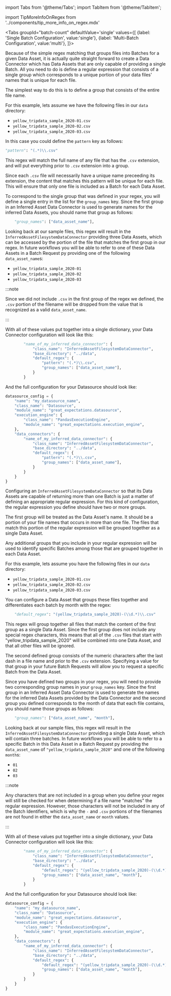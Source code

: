 import Tabs from '@theme/Tabs';
import TabItem from '@theme/TabItem';

import TipMoreInfoOnRegex from '../components/tip_more_info_on_regex.mdx'

<Tabs
  groupId="batch-count"
  defaultValue='single'
  values={[
  {label: 'Single Batch Configuration', value:'single'},
  {label: 'Multi-Batch Configuration', value:'multi'},
  ]}>
    
  <TabItem value="single">

Because of the simple regex matching that groups files into Batches for a given Data Asset, it is actually quite straight forward to create a Data Connector which has Data Assets that are only capable of providing a single Batch.  All you need to do is define a regular expression that consists of a single group which corresponds to a unique portion of your data files' names that is unique for each file.

The simplest way to do this is to define a group that consists of the entire file name.

For this example, lets assume we have the following files in our `data` directory:
- `yellow_tripdata_sample_2020-01.csv`
- `yellow_tripdata_sample_2020-02.csv`
- `yellow_tripdata_sample_2020-03.csv`

In this case you could define the `pattern` key as follows:

```python
"pattern": "(.*)\\.csv"
```

This regex will match the full name of any file that has the `.csv` extension, and will put everything prior to `.csv` extension into a group.

Since each `.csv` file will necessarily have a unique name preceeding its extension, the content that matches this pattern will be unique for each file.  This will ensure that only one file is included as a Batch for each Data Asset.

To correspond to the single group that was defined in your regex, you will define a single entry in the list for the `group_names` key.  Since the first group in an Inferred Asset Data Connector is used to generate names for the inferred Data Assets, you should name that group as follows:

```python
    "group_names": ["data_asset_name"],
```

Looking back at our sample files, this regex will result in the `InferredAssetFilesystemDataConnector` providing three Data Assets, which can be accessed by the portion of the file that matches the first group in our regex.  In future workflows you will be able to refer to one of these Data Assets in a Batch Request py providing one of the following `data_asset_name`s:
- `yellow_tripdata_sample_2020-01`
- `yellow_tripdata_sample_2020-02`
- `yellow_tripdata_sample_2020-03`

:::note 

Since we did not include `.csv` in the first group of the regex we defined, the `.csv` portion of the filename will be dropped from the value that is recognized as a valid `data_asset_name`.

:::

With all of these values put together into a single dictionary, your Data Connector configuration will look like this:

```python
        "name_of_my_inferred_data_connector": {
            "class_name": "InferredAssetFilesystemDataConnector",
            "base_directory": "../data",
            "default_regex": {
                "pattern": "(.*)\\.csv",
                "group_names": ["data_asset_name"],
            }
        }
```

And the full configuration for your Datasource should look like:

```python
datasource_config = {
    "name": "my_datasource_name",
    "class_name": "Datasource",
    "module_name": "great_expectations.datasource",
    "execution_engine": {
        "class_name": "PandasExecutionEngine",  
        "module_name": "great_expectations.execution_engine",
    },
    "data_connectors": {
        "name_of_my_inferred_data_connector": {
            "class_name": "InferredAssetFilesystemDataConnector",
            "base_directory": "../data",
            "default_regex": {
                "pattern": "(.*)\\.csv",
                "group_names": ["data_asset_name"],
            }
        }
    }
}
```

  </TabItem>
  <TabItem value="multi">


Configuring an `InferredAssetFilesystemDataConnector` so that its Data Assets are capable of returning more than one Batch is just a matter of defining an appropriate regular expression.  For this kind of configuration, the regular expression you define should have two or more groups.

The first group will be treated as the Data Asset's name.  It should be a portion of your file names that occurs in more than one file.  The files that match this portion of the regular expression will be grouped together as a single Data Asset.

Any additional groups that you include in your regular expression will be used to identify specific Batches among those that are grouped together in each Data Asset.

For this example, lets assume you have the following files in our `data` directory:
- `yellow_tripdata_sample_2020-01.csv`
- `yellow_tripdata_sample_2020-02.csv`
- `yellow_tripdata_sample_2020-03.csv`

You can configure a Data Asset that groups these files together and differentiates each batch by month with the regex:

```python
    "default_regex": "(yellow_tripdata_sample_2020)-(\\d.*)\\.csv"
```

This regex will group together all files that match the content of the first group as a single Data Asset.  Since the first group does not include any special regex characters, this means that all of the `.csv` files that start with "yellow_tripdata_sample_2020" will be combined into one Data Asset, and that all other files will be ignored.

The second defined group consists of the numeric characters after the last dash in a file name and prior to the `.csv` extension.  Specifying a value for that group in your future Batch Requests will allow you to request a specific Batch from the Data Asset.

Since you have defined two groups in your regex, you will need to provide two corresponding group names in your `group_names` key.  Since the first group in an Inferred Asset Data Connector is used to generate the names for the inferred Data Assets provided by the Data Connector and the second group you defined corresponds to the month of data that each file contains, you should name those groups as follows:

```python
    "group_names": ["data_asset_name", "month"],
```

Looking back at our sample files, this regex will result in the `InferredAssetFilesystemDataConnector` providing a single Data Asset, which will contain three batches.  In future workflows you will be able to refer to a specific Batch in this Data Asset in a Batch Request py providing the  `data_asset_name` of `"yellow_tripdata_sample_2020"` and one of the following `month`s:
- `01`
- `02`
- `03`

:::note 

Any characters that are not included in a group when you define your regex will still be checked for when determining if a file name "matches" the regular expression.  However, those characters will not be included in any of the Batch Identifiers, which is why the `-` and `.csv` portions of the filenames are not found in either the `data_asset_name` or `month` values.

:::

<TipMoreInfoOnRegex />

With all of these values put together into a single dictionary, your Data Connector configuration will look like this:

```python
        "name_of_my_inferred_data_connector": {
            "class_name": "InferredAssetFilesystemDataConnector",
            "base_directory": "../data",
            "default_regex": {
                "default_regex": "(yellow_tripdata_sample_2020)-(\\d.*)\\.csv"
                "group_names": ["data_asset_name", "month"],
            }
        }
```

And the full configuration for your Datasource should look like:

```python
datasource_config = {
    "name": "my_datasource_name",
    "class_name": "Datasource",
    "module_name": "great_expectations.datasource",
    "execution_engine": {
        "class_name": "PandasExecutionEngine",  
        "module_name": "great_expectations.execution_engine",
    },
    "data_connectors": {
        "name_of_my_inferred_data_connector": {
            "class_name": "InferredAssetFilesystemDataConnector",
            "base_directory": "../data",
            "default_regex": {
                "default_regex": "(yellow_tripdata_sample_2020)-(\\d.*)\\.csv"
                "group_names": ["data_asset_name", "month"],
            }
        }
    }
}
```

  </TabItem>
  </Tabs>